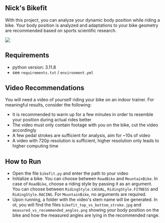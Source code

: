 ## Nick's Bikefit
With this project, you can analyze your dynamic body position while riding a bike. Your body position is analyzed and adaptations to your bike geometry are recommended based on sports scientific research.

![](https://github.com/nstallmann/bikefit/blob/main/example.gif)

## Requirements
* python version: 3.11.8
* see `requirements.txt` / `environment.yml`

## Video Recommendations
You will need a video of yourself riding your bike on an indoor trainer. For meaningful results, consider the following:
* It is recommended to warm up for a few minutes in order to resemble your position during actual rides better
* The video must only contain footage with you on the bike, cut the video accordingly
* A few pedal strokes are sufficient for analysis, aim for ~10s of video
* A video with 720p resolution is sufficient, higher resolution only leads to higher computing time

## How to Run
* Open the file `bikefit.py` and enter the path to your video
* Initialize a bike. You can choose between `RoadBike` and `MountainBike`. In case of `RoadBike`, choose a riding style by passing it as an argument. You can choose between `RidingStyle.CASUAL`, `RidingStyle.FITNESS` and `RidingStyle.RACING`. For `MountainBike`, no arguments are required.
* Upon running, a folder with the video's stem name will be generated. In ot, you will find the files `bikefit_top_vs_bottom_stroke.jpg` and `measured_vs_recommended_angles.png` showing your body position on the bike and how the measured angles are lying in the recommended range.
